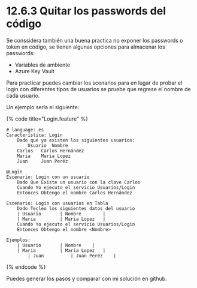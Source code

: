 # 12.6.3 Quitar los passwords del código

Se conssidera también una buena practica no exponer los passwords o token en código, se tienen algunas opciones para almacenar los passwords:

* Variables de ambiente
* Azure Key Vault

Para practicar puedes cambiar los scenarios para en lugar de probar el login con diferentes tipos de usuarios se pruebe que regrese el nombre de cada usuario.

Un ejemplo sería el siguiente:

{% code title="Login.feature" %}
```gherkin
# language: es
Característica: Login
	Dado que ya existen los siguientes usuarios:
        Usuario  Nombre
	Carlos   Carlos Hernández 
	Maria    Maria Lopez
	Juan     Juan Peréz

@Login
Escenario: Login con un usuario
	Dado Que Existe un usuario con la clave Carlos
	Cuando Yo ejecuto el servicio Usuarios/Login 
	Entonces Obtengo el nombre Carlos Hernández

Escenario: Login con usuarios en Tabla
	Dado Tecleo los siguientes datos del usuario
	| Usuario		| Nombre		| 
	| Maria			| Maria Lopez	|
	Cuando Yo ejecuto el servicio Usuarios/Login
	Entonces Obtengo el nombre <Nombre>

Ejemplos: 
	| Usuario		| Nombre	|
	| Maria			| Maria Lopez	|
        | Juan			| Juan Peréz	|
```
{% endcode %}

Puedes generar los pasos y comparar con mi solución en github.
